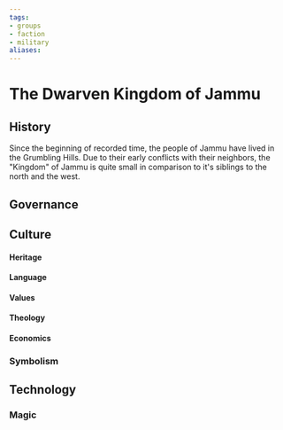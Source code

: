 ```yaml
---
tags: 
- groups
- faction
- military
aliases:
---
```


# The Dwarven Kingdom of Jammu
## History
Since the beginning of recorded time, the people of Jammu have lived in the Grumbling Hills. Due to their early conflicts with their neighbors, the "Kingdom" of Jammu is quite small in comparison to it's siblings to the north and the west.

## Governance
## Culture
#### Heritage
#### Language
#### Values
#### Theology
#### Economics
### Symbolism
## Technology
### Magic